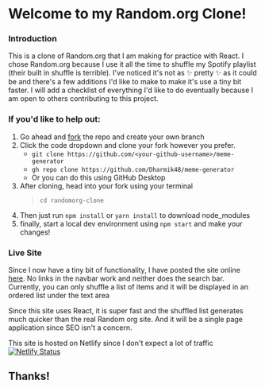 # Welcome to my Random.org Clone!

### Introduction

This is a clone of Random.org that I am making for practice with React. I chose Random.org because I use it all the time to shuffle my Spotify playlist (their built in shuffle is terrible). I've noticed it's not as ✨ pretty ✨ as it could be and there's a few additions I'd like to make to make it's use a tiny bit faster. I will add a checklist of everything I'd like to do eventually because I am open to others contributing to this project. 

### If you'd like to help out:
1. Go ahead and [fork](https://github.com/SWELLZ/randomorg-clone/fork) the repo and create your own branch
1. Click the code dropdown and clone your fork however you prefer.
    - ```git clone https://github.com/<your-github-username>/meme-generator```
    - ```gh repo clone https://github.com/Dharmik48/meme-generator```
    - Or you can do this using GitHub Desktop
1. After cloning, head into your fork using your terminal 
    > ```cd randomorg-clone```
1. Then just run ```npm install``` or ```yarn install``` to download node_modules
1. finally, start a local dev environment using ```npm start``` and make your changes!

### Live Site
Since I now have a tiny bit of functionality, I have posted the site online [here](https://randomorg-clone.netlify.app/). No links in the navbar work and neither does the search bar. Currently, you can only shuffle a list of items and it will be displayed in an ordered list under the text area

Since this site uses React, it is super fast and the shuffled list generates much quicker than the real Random org site. And it will be a single page application since SEO isn't a concern.

This site is hosted on Netlify since I don't expect a lot of traffic
[![Netlify Status](https://api.netlify.com/api/v1/badges/30b1afaf-c679-4820-a278-2b5829492c2f/deploy-status)](https://app.netlify.com/sites/randomorg-clone/deploys)

## Thanks!